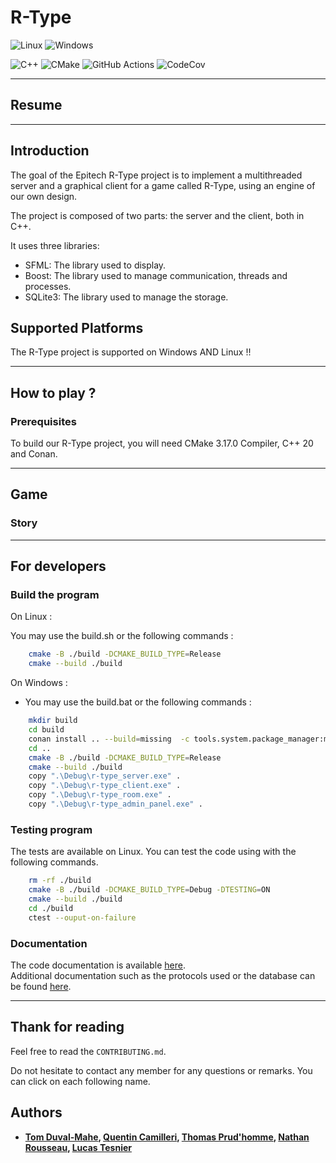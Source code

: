 # **R-Type**
![Linux](https://img.shields.io/badge/Linux-FCC624?style=for-the-badge&logo=linux&logoColor=black) ![Windows](https://img.shields.io/badge/Windows-0078D6?style=for-the-badge&logo=windows&logoColor=white)

![C++](https://img.shields.io/badge/c++-%2300599C.svg?style=for-the-badge&logo=c%2B%2B&logoColor=white)
![CMake](https://img.shields.io/badge/CMake-%23008FBA.svg?style=for-the-badge&logo=cmake&logoColor=white)
 ![GitHub Actions](https://img.shields.io/badge/github%20actions-%232671E5.svg?style=for-the-badge&logo=githubactions&logoColor=white) ![CodeCov](https://img.shields.io/badge/codecov-%23ff0077.svg?style=for-the-badge&logo=codecov&logoColor=white)

***

## **Resume**

***
## **Introduction**

The goal of the Epitech R-Type project is to implement a multithreaded server and a graphical client for a game called R-Type, using an engine of our own design.

The project is composed of two parts: the server and the client, both in C++.

It uses three libraries:
* SFML: The library used to display.
* Boost: The library used to manage communication, threads and processes.
* SQLite3: The library used to manage the storage.

## **Supported Platforms**

The R-Type project is supported on Windows AND Linux !!

***

## **How to play ?**

### **Prerequisites**

To build our R-Type project, you will need CMake 3.17.0 Compiler, C++ 20 and Conan.


***

## **Game**

### **Story**

***

## **For developers**

### **Build the program**

On Linux :

You may use the build.sh or the following commands :

```bash
    cmake -B ./build -DCMAKE_BUILD_TYPE=Release
    cmake --build ./build
```

On Windows :

* You may use the build.bat or the following commands :

```bash
    mkdir build
    cd build
    conan install .. --build=missing  -c tools.system.package_manager:mode=install -c tools.system.package_manager:sudo=True
    cd ..
    cmake -B ./build -DCMAKE_BUILD_TYPE=Release
    cmake --build ./build
    copy ".\Debug\r-type_server.exe" .
    copy ".\Debug\r-type_client.exe" .
    copy ".\Debug\r-type_room.exe" .
    copy ".\Debug\r-type_admin_panel.exe" .
```

### **Testing program**

The tests are available on Linux.
You can test the code using with the following commands.

```bash
    rm -rf ./build
    cmake -B ./build -DCMAKE_BUILD_TYPE=Debug -DTESTING=ON
    cmake --build ./build
    cd ./build
    ctest --ouput-on-failure
```


### **Documentation**

The code documentation is available [here](). <br>
Additional documentation such as the protocols used or the database can be found [here](https://amazing-partridge-567.notion.site/R-Type-Documentations-On-est-que-4-de59851ea5e64808a3c3d9f145a960a9).

***

## **Thank for reading**

Feel free to read the `CONTRIBUTING.md`.

Do not hesitate to contact any member for any questions or remarks. You can click on each following name.

## **Authors**

* **[Tom Duval-Mahe](tom.duvalmahe@epitech.eu), [Quentin Camilleri](quentin.camilleri@epitech.eu), [Thomas Prud'homme](thomas.prudhomme@epitech.eu), [Nathan Rousseau](nathan.rousseau@epitech.eu), [Lucas Tesnier](lucas.tesnier@epitech.eu)**
